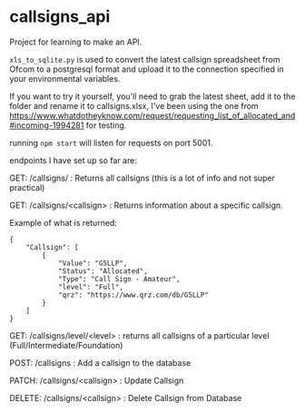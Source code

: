 # callsigns_api

Project for learning to make an API. 

`xls_to_sqlite.py` is used to convert the latest callsign spreadsheet from Ofcom to a postgresql format and upload it to the connection specified in your environmental variables. 

If you want to try it yourself, you'll need to grab the latest sheet, add it to the folder and rename it to callsigns.xlsx, I've been using the one from https://www.whatdotheyknow.com/request/requesting_list_of_allocated_and#incoming-1994281 for testing. 

running `npm start` will listen for requests on port 5001. 

endpoints I have set up so far are: 

GET: /callsigns/ : Returns all callsigns (this is a lot of info and not super practical) 

GET: /callsigns/\<callsign\> : Returns information about a specific callsign. 
  
Example of what is returned:
```
{
    "Callsign": [
        {
            "Value": "G5LLP",
            "Status": "Allocated",
            "Type": "Call Sign - Amateur",
            "level": "Full",
            "qrz": "https://www.qrz.com/db/G5LLP"
        }
    ]
}
```
  
GET: /callsigns/level/\<level\> : returns all callsigns of a particular level (Full/Intermediate/Foundation) 
  
POST: /callsigns : Add a callsign to the database

PATCH: /callsigns/\<callsign\> : Update Callsign
  
DELETE: /callsigns/\<callsign\> : Delete Callsign from Database
  
